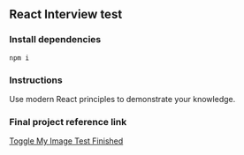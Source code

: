 ## React Interview test

### Install dependencies

`npm i`

### Instructions

Use modern React principles to demonstrate your knowledge.

### Final project reference link

[Toggle My Image Test Finished](http://nutritious-spring.surge.sh/)
